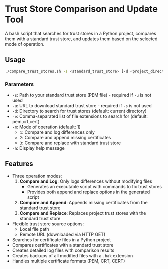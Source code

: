 # Trust Store Comparison and Update Tool

A bash script that searches for trust stores in a Python project, compares them with a standard trust store, and updates them based on the selected mode of operation.

## Usage

```bash
./compare_trust_stores.sh -s <standard_trust_store> [-d <project_directory>] [-e <extensions>] [-m <mode>] [-u <url>]
```

### Parameters

- `-s`: Path to your standard trust store (PEM file) - required if `-u` is not used
- `-u`: URL to download standard trust store - required if `-s` is not used
- `-d`: Directory to search for trust stores (default: current directory)
- `-e`: Comma-separated list of file extensions to search for (default: pem,crt,cert)
- `-m`: Mode of operation (default: 1)
  - `1`: Compare and log differences only
  - `2`: Compare and append missing certificates
  - `3`: Compare and replace with standard trust store
- `-h`: Display help message

## Features

- Three operation modes:
  1. **Compare and Log**: Only logs differences without modifying files
     - Generates an executable script with commands to fix trust stores
     - Provides both append and replace options in the generated script
  2. **Compare and Append**: Appends missing certificates from the standard trust store
  3. **Compare and Replace**: Replaces project trust stores with the standard trust store
- Flexible trust store source options:
  - Local file path
  - Remote URL (downloaded via HTTP GET)
- Searches for certificate files in a Python project
- Compares certificates with a standard trust store
- Creates detailed log files with comparison results
- Creates backups of all modified files with a `.bak` extension
- Handles multiple certificate formats (PEM, CRT, CERT) 